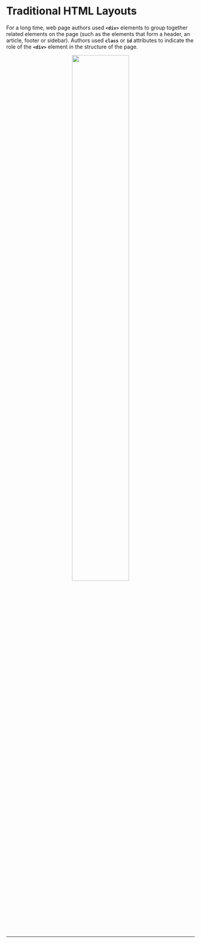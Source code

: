 # Traditional HTML Layouts

For a long time, web page authors used **`<div>`** elements to group together related elements on the page (such as the elements that form a header, an article, footer or sidebar). Authors used **`class`** or **`id`** attributes to indicate the role of the **`<div>`** element in the structure of the page.

<figure align="center">
<img src="/Ω Assets/images/Div Layout.png" width ="60%" />
<figcaption>  </figcaption>
</figure>

---
